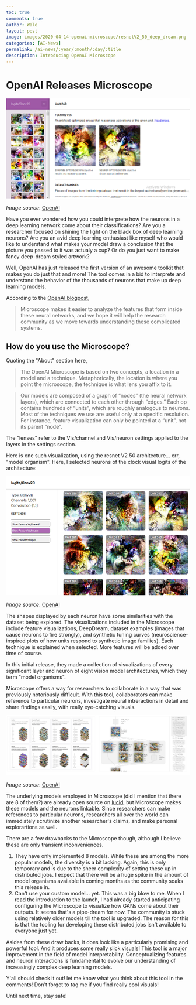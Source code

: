 ```yaml
---
toc: true
comments: true
author: Wale
layout: post
image: images/2020-04-14-openai-microscope/resnetV2_50_deep_dream.png
categories: [AI-News]
permalink: /ai-news/:year/:month/:day/:title
description: Introducing OpenAI Microscope
---
```


# OpenAI Releases Microscope

![clock-viual-feature](/images/2020-04-14-openai-microscope/resnetV2_50_clock_visual_feature_visualizations.png)

_Image source_: [OpenAI](https://microscope.openai.com/models/resnetv2_50_slim)

Have you ever wondered how you could interprete how the neurons in a deep learning network come about their classifications? Are you a researcher focused on shining the light on the black box of deep learning neurons? Are you an avid deep learning enthusiast like myself who would like to understand what makes your model draw a conclusion that the picture you passed to it was actualy a cup? Or do you just want to make fancy deep-dream styled artwork?

Well, OpenAI has just released the first version of an awesome toolkit that makes you do just that and more! The tool comes in a bid to interprete and understand the behavior of the thousands of neurons that make up deep learning models.

According to the [OpenAI blogpost](https://openai.com/blog/microscope/),

> Microscope makes it easier to analyze the features that form inside these neural networks, and we hope it will help the research community as we move towards understanding these complicated systems.

## How do you use the Microscope?

Quoting the "About" section here,

> The OpenAI Microscope is based on two concepts, a location in a model and a technique. Metaphorically, the location is where you point the microscope, the technique is what lens you affix to it.
 
> Our models are composed of a graph of “nodes” (the neural network layers), which are connected to each other through “edges.” Each op contains hundreds of “units”, which are roughly analogous to neurons. Most of the techniques we use are useful only at a specific resolution. For instance, feature visualization can only be pointed at a “unit”, not its parent “node”.

The "lenses" refer to the Vis/channel and Vis/neuron settings applied to the layers in the settings section.

Here is one such visualization, using the resnet V2 50 architecture... err, "model organism". Here, I selected neurons of the clock visual logits of the architecture:

![resnetV2_50_clock_visual_logits](/images/2020-04-14-openai-microscope/resnetV2_50_clock_visual_logits.png)

_Image source_: [OpenAI](https://microscope.openai.com/models/resnetv2_50_slim)


The shapes displayed by each neuron have some similarities with the dataset being explored. The visualizations included in the Microscope include feature visualizations, DeepDream, dataset examples (images that cause neurons to fire strongly), and synthetic tuning curves (neuroscience-inspired plots of how units respond to synthetic image families). Each technique is explained when selected. More features will be added over time of course.

In this initial release, they made a collection of visualizations of every significant layer and neuron of eight vision model architectures, which they term "model organisms".

Microscope offers a way for researchers to collaborate in a way that was previously notoriously difficult. With this tool, collaborators can make reference to particular neurons, investigate neural intreractions in detail and share findings easily, with really eye-catching visuals. 

![openai-microscope](/images/2020-04-14-openai-microscope/openai-microscope.png)

_Image source_: [OpenAI](https://openai.com/blog/microscope/)

The underlying models employed in Microscope (did I mention that there are 8 of them?) are already open source on [lucid](https://github.com/tensorflow/lucid), but Microscope makes these models and the neurons linkable. Since researchers can make references to particular neurons, researchers all over the world can immediately scrutinize another researcher's claims, and make personal explorartions as well. 

There are a few drawbacks to the Microscope though, although I believe these are only transient inconveniences.

1. They have only implemented 8 models. While these are among the more popular models, the diversity is a bit lacking. Again, this is only temporary and is due to the sheer complexity of setting these up in distributed jobs. I expect that there will be a huge spike in the amount of model organisms available in coming months as the community soaks this release in.
1. Can't use your custom model... yet. This was a big blow to me. When I read the introduction to the launch, I had already started anticipating configuring the Microscope to visualize how GANs come about their outputs. It seems that's a pipe-dream for now. The community is stuck using relatively older models till the tool is upgraded. The reason for this is that the tooling for developing these distributed jobs isn't available to everyone just yet.


Asides from these draw backs, it does look like a particularly promising and powerful tool. And it produces some really slick visuals! This tool is a major improvement in the field of model interpretability. Conceptualizing features and neuron interactions is fundamental to evolve our understanding of increasingly complex deep learning models.

Y'all should check it out! let me know what you think about this tool in the comments! 
Don't forget to tag me if you find really cool visuals!

Until next time, stay safe!
